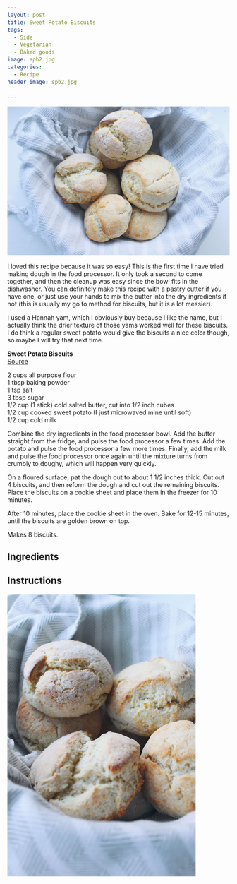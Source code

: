 ```yaml
---
layout: post
title: Sweet Potato Biscuits
tags:
  - Side
  - Vegetarian
  - Baked goods
image: spb2.jpg
categories:
  - Recipe
header_image: spb2.jpg

---
```


![Image of Sweet Potato Biscuits.](/upload/spb2.jpg)

I loved this recipe because it was so easy! This is the first time I have tried making dough in the food processor. It only took a second to come together, and then the cleanup was easy since the bowl fits in the dishwasher. You can definitely make this recipe with a pastry cutter if you have one, or just use your hands to mix the butter into the dry ingredients if not (this is usually my go to method for biscuits, but it is a lot messier).  
  
I used a Hannah yam, which I obviously buy because I like the name, but I actually think the drier texture of those yams worked well for these biscuits. I do think a regular sweet potato would give the biscuits a nice color though, so maybe I will try that next time.  
  

  
  
**Sweet Potato Biscuits**  
[Source](http://theviewfromgreatisland.com/down-home-sweet-potato-biscuits-with-country-gravy/)  
  
2 cups all purpose flour  
1 tbsp baking powder  
1 tsp salt  
3 tbsp sugar  
1/2 cup (1 stick) cold salted butter, cut into 1/2 inch cubes  
1/2 cup cooked sweet potato (I just microwaved mine until soft)  
1/2 cup cold milk  
  
Combine the dry ingredients in the food processor bowl. Add the butter straight from the fridge, and pulse the food processor a few times. Add the potato and pulse the food processor a few more times. Finally, add the milk and pulse the food processor once again until the mixture turns from crumbly to doughy, which will happen very quickly.  
  
On a floured surface, pat the dough out to about 1 1/2 inches thick. Cut out 4 biscuits, and then reform the dough and cut out the remaining biscuits. Place the biscuits on a cookie sheet and place them in the freezer for 10 minutes.  
  
After 10 minutes, place the cookie sheet in the oven. Bake for 12-15 minutes, until the biscuits are golden brown on top.  
  
Makes 8 biscuits.

## Ingredients



## Instructions







![Image of Sweet Potato Biscuits.](/upload/spb1.jpg)